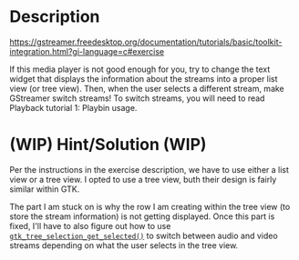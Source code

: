 # Description

https://gstreamer.freedesktop.org/documentation/tutorials/basic/toolkit-integration.html?gi-language=c#exercise

If this media player is not good enough for you, try to change the text widget that displays the information about the streams into a proper list view (or tree view). Then, when the user selects a different stream, make GStreamer switch streams! To switch streams, you will need to read Playback tutorial 1: Playbin usage.

# (WIP) Hint/Solution (WIP)

Per the instructions in the exercise description, we have to use either a list view or a tree view. I opted to use a tree view, buth their design is fairly similar within GTK.

The part I am stuck on is why the row I am creating within the tree view (to store the stream information) is not getting displayed. Once this part is fixed, I'll have to also
figure out how to use [`gtk_tree_selection_get_selected()`](https://developer.gnome.org/gtk3/stable/GtkTreeSelection.html) to switch between audio and video streams depending on 
what the user selects in the tree view.